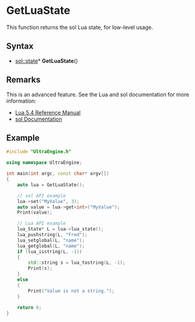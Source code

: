 # GetLuaState

This function returns the sol Lua state, for low-level usage.

## Syntax

- [sol::state](https://sol2.readthedocs.io/en/latest/api/state.html)* **GetLuaState**()

## Remarks

This is an advanced feature. See the Lua and sol documentation for more information:
- [Lua 5.4 Reference Manual](https://www.lua.org/manual/5.4/)
- [sol Documentation](https://sol2.readthedocs.io/en/latest/)

## Example

```c++
#include "UltraEngine.h"

using namespace UltraEngine;

int main(int argc, const char* argv[])
{
    auto lua = GetLuaState();

    // sol API example
    lua->set("MyValue", 3);
    auto value = lua->get<int>("MyValue");
    Print(value);

    // Lua API example
    lua_State* L = lua->lua_state();
    lua_pushstring(L, "Fred");
    lua_setglobal(L, "name");
    lua_getglobal(L, "name");
    if (lua_isstring(L, -1))
    {
        std::string s = lua_tostring(L, -1);
        Print(s);
    }
    else
    {
        Print("Value is not a string.");
    }
    
    return 0;
}

```

